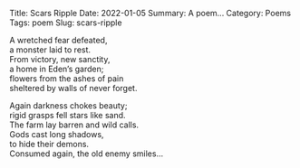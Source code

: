 Title: Scars Ripple
Date: 2022-01-05
Summary: A poem...
Category: Poems
Tags: poem
Slug: scars-ripple

A wretched fear defeated,  
a monster laid to rest.  
From victory, new sanctity,  
a home in Eden’s garden;  
flowers from the ashes of pain  
sheltered by walls of never forget.  

Again darkness chokes beauty;  
rigid grasps fell stars like sand.  
The farm lay barren and wild calls.  
Gods cast long shadows,  
to hide their demons.  
Consumed again, the old enemy smiles...  
